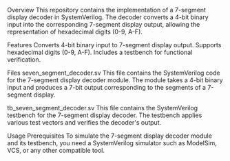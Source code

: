 Overview
This repository contains the implementation of a 7-segment display decoder in SystemVerilog. The decoder converts a 4-bit binary input into the corresponding 7-segment display output, allowing the representation of hexadecimal digits (0-9, A-F).

Features
Converts 4-bit binary input to 7-segment display output.
Supports hexadecimal digits (0-9, A-F).
Includes a testbench for functional verification.

Files
seven_segment_decoder.sv
This file contains the SystemVerilog code for the 7-segment display decoder module. The module takes a 4-bit binary input and produces a 7-bit output corresponding to the segments of a 7-segment display.

tb_seven_segment_decoder.sv
This file contains the SystemVerilog testbench for the 7-segment display decoder. The testbench applies various test vectors and verifies the decoder's output.

Usage
Prerequisites
To simulate the 7-segment display decoder module and its testbench, you need a SystemVerilog simulator such as ModelSim, VCS, or any other compatible tool.